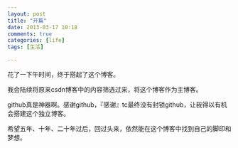 ```yaml
---
layout: post
title: "开篇"
date: 2013-03-17 10:18
comments: true
categories: [life]
tags: [生活]

---
```

花了一下午时间，终于搭起了这个博客。

我会陆续将原来csdn博客中的内容筛选过来，将这个博客作为主博客。

github真是神器啊。感谢github，『感谢』tc最终没有封锁github，让我得以有机会搭建这个独立博客。

希望五年、十年、二十年过后，回过头来，依然能在这个博客中找到自己的脚印和梦想。

